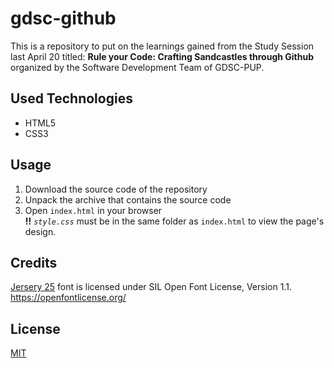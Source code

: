 # gdsc-github

This is a repository to put on the learnings gained from the Study Session last April 20 titled: **Rule your Code: Crafting Sandcastles through Github** organized by the Software Development Team of GDSC-PUP.

## Used Technologies

- HTML5
- CSS3

## Usage

1. Download the source code of the repository
2. Unpack the archive that contains the source code
3. Open `index.html` in your browser \
   **!!** _`style.css`_ must be in the same folder as `index.html` to view the page's design.

## Credits

[Jersery 25](https://github.com/scfried/soft-type-jersey) font is licensed under SIL Open Font License, Version 1.1. https://openfontlicense.org/

## License

[MIT](https://github.com/chocomilku/gdsc-github/blob/main/LICENSE.txt)
